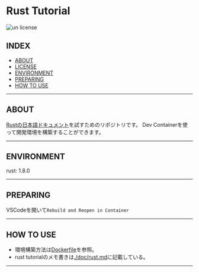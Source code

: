 # Rust Tutorial

![un license](https://img.shields.io/github/license/RyosukeDTomita/rust_tutorial)

## INDEX

- [ABOUT](#about)
- [LICENSE](#license)
- [ENVIRONMENT](#environment)
- [PREPARING](#preparing)
- [HOW TO USE](#how-to-use)

---

## ABOUT

[Rustの日本語ドキュメント](https://doc.rust-jp.rs//)を試すためのリポジトリです。
Dev Containerを使って開発環境を構築することができます。

---

## ENVIRONMENT

rust: 1.8.0

---

## PREPARING

VSCodeを開いて`Rebuild and Reopen in Container`

---

## HOW TO USE

- 環境構築方法は[Dockerfile](./Dockerfile)を参照。
- rust tutorialのメモ書きは[./doc/rust.md](./doc/rust.md)に記載している。

---
